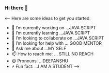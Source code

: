 ### Hi there 👋

<--
Here are some ideas to get you started:

- 🔭 I’m currently working on ...JAVA SCRIPT
- 🌱 I’m currently learning ...JAVA SCRIPT
- 👯 I’m looking to collaborate on ...JAVA SCRIPT
- 🤔 I’m looking for help with ... GOOD MENTOR
- 💬 Ask me about ...MY SELF
- 📫 How to reach me: ... STILL NO REACH
- 😄 Pronouns: ...DEEPANSHU
- ⚡ Fun fact: ...I AM A STUDENT
-->
